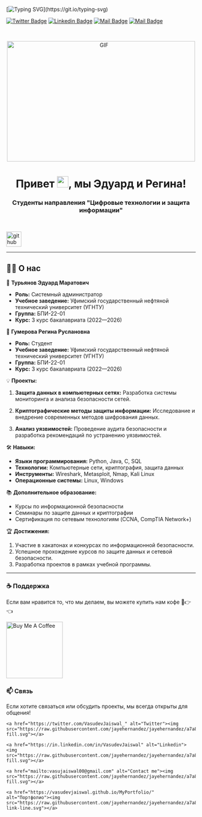 <!-- Typing SVG -->

[![Typing SVG](https://readme-typing-svg.herokuapp.com?size=24&width=600&lines=Добро+пожаловать+на+GitHub+профиль+Эдуарда+и+Регины!)](https://git.io/typing-svg)

[![Twitter Badge](https://img.shields.io/badge/-@VasuJaiswal00-1ca0f1?style=flat&labelColor=1ca0f1&logo=twitter&logoColor=white&link=https://twitter.com/VasuJaiswal00)](https://twitter.com/VasuJaiswal00) [![Linkedin Badge](https://img.shields.io/badge/-VasudevJaiswal-440b89192?style=flat&labelColor=0e76a8&logo=linkedin&logoColor=white)](https://in.linkedin.com/in/VasudevJaiswal) [![Mail Badge](https://img.shields.io/badge/-V_vasu49-e84393?style=flat&labelColor=e84393&logo=instagram&logoColor=white)](https://www.instagram.com/VasudevJaiswal) [![Mail Badge](https://img.shields.io/badge/-Vasujaiswal00@-c0392b?style=flat&labelColor=c0392b&logo=gmail&logoColor=white)](mailto:vasujaiswal00@gmail.com)

<br> 

 <p align="center">

<img align="center" alt="GIF" src="https://github.com/abhisheknaiidu/abhisheknaiidu/blob/master/code.gif?raw=true" width="500" height="320" />

</p>

<h1 align="center">Привет <img src="https://raw.githubusercontent.com/MartinHeinz/MartinHeinz/master/wave.gif" width="30px">, мы Эдуард и Регина!</h1>

<h3 align="center">Студенты направления "Цифровые технологии и защита информации"</h3>

<br>

[<img src='https://cdn.jsdelivr.net/npm/simple-icons@3.0.1/icons/github.svg' alt='github' height='40'>](https://github.com/VasudevJaiswal) 


----



## 🙋‍♂️ О нас

🚀 **Турьянов Эдуард Маратович**  
- **Роль:** Системный администратор  
- **Учебное заведение:** Уфимский государственный нефтяной технический университет (УГНТУ)  
- **Группа:** БПИ-22-01  
- **Курс:** 3 курс бакалавриата (2022—2026)  

🚀 **Гумерова Регина Руслановна**  
- **Роль:** Студент  
- **Учебное заведение:** Уфимский государственный нефтяной технический университет (УГНТУ)  
- **Группа:** БПИ-22-01  
- **Курс:** 3 курс бакалавриата (2022—2026)  

💡 **Проекты:**

1. **Защита данных в компьютерных сетях:** Разработка системы мониторинга и анализа безопасности сетей.

2. **Криптографические методы защиты информации:** Исследование и внедрение современных методов шифрования данных.

3. **Анализ уязвимостей:** Проведение аудита безопасности и разработка рекомендаций по устранению уязвимостей.

🛠️ **Навыки:**

- **Языки программирования:** Python, Java, C, SQL  
- **Технологии:** Компьютерные сети, криптография, защита данных  
- **Инструменты:** Wireshark, Metasploit, Nmap, Kali Linux  
- **Операционные системы:** Linux, Windows  

📚 **Дополнительное образование:**

- Курсы по информационной безопасности  
- Семинары по защите данных и криптографии  
- Сертификация по сетевым технологиям (CCNA, CompTIA Network+)  

🏆 **Достижения:**

1. Участие в хакатонах и конкурсах по информационной безопасности.
2. Успешное прохождение курсов по защите данных и сетевой безопасности.
3. Разработка проектов в рамках учебной программы.

***

### ☕ Поддержка

Если вам нравится то, что мы делаем, вы можете купить нам кофе 🥺👉👈

<p align="center">

<a href="https://www.buymeacoffee.com/" target="_blank"><img src="https://cdn.buymeacoffee.com/buttons/v2/default-red.png" alt="Buy Me A Coffee" width="150" ></a>

</p>

### 📫 Связь

Если хотите связаться или обсудить проекты, мы всегда открыты для общения!

<p align="center">

    <a href="https://twitter.com/VasudevJaiswal_" alt="Twitter"><img src="https://raw.githubusercontent.com/jayehernandez/jayehernandez/a7a82fe5586c5a4c293dc393b87d9c66df682b0b/readme/twitter-fill.svg"></a>

    <a href="https://in.linkedin.com/in/VasudevJaiswal" alt="Linkedin"><img src="https://raw.githubusercontent.com/jayehernandez/jayehernandez/a7a82fe5586c5a4c293dc393b87d9c66df682b0b/readme/linkedin-fill.svg"></a>

    <a href="mailto:vasujaiswal00@gmail.com" alt="Contact me"><img src="https://raw.githubusercontent.com/jayehernandez/jayehernandez/a7a82fe5586c5a4c293dc393b87d9c66df682b0b/readme/mail-fill.svg"></a>

    <a href="https://vasudevjaiswal.github.io/MyPortfolio/" alt="Портфолио"><img src="https://raw.githubusercontent.com/jayehernandez/jayehernandez/a7a82fe5586c5a4c293dc393b87d9c66df682b0b/readme/external-link-line.svg"></a>

</p>

<br/>

<!-- ![Visitor Count](https://profile-counter.glitch.me/VasudevJaiswal/count.svg) -->

